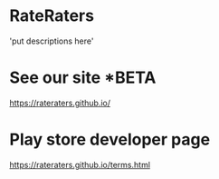 # RateRaters
'put descriptions here'
 
# See our site *BETA
https://rateraters.github.io/

# Play store developer page 
https://rateraters.github.io/terms.html
